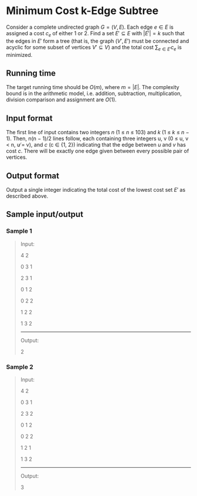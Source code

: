 # Minimum Cost k-Edge Subtree

Consider a complete undirected graph $G = (V,E)$. Each edge $e \in E$ is assigned a cost
$c_e$ of either 1 or 2. Find a set $E' \subseteq E$ with $|E'| = k$ such that the edges in $E'$ form a
tree (that is, the graph $(V',E')$ must be connected and acyclic for some subset of vertices
$V' \subseteq V$) and the total cost $\sum_{e \in E'} c_e$ is minimized.

## Running time
The target running time should be $O(m)$, where $m = |E|$. The complexity
bound is in the arithmetic model, i.e. addition, subtraction, multiplication, division
comparison and assignment are $O(1)$.

## Input format
The first line of input contains two integers $n$ (1 ≤ $n$ ≤ 103) and $k$ (1 ≤ $k$ ≤ $n$ − 1).
Then, n(n − 1)/2 lines follow, each containing three integers u, v (0 ≤ u, v < n, u ̸= v), and
$c$ (c ∈ {1, 2}) indicating that the edge between $u$ and $v$ has cost $c$. There will be exactly one
edge given between every possible pair of vertices.

## Output format
Output a single integer indicating the total cost of the lowest cost set $E'$
as described above.

## Sample input/output
### Sample 1
> Input: 
> 
> 4 2
> 
> 0 3 1
> 
> 2 3 1
> 
> 0 1 2
> 
> 0 2 2
> 
> 1 2 2
> 
> 1 3 2
> 
> ---------
> Output: 
> 
> 2

### Sample 2
> Input: 
> 
> 4 2
> 
> 0 3 1
> 
> 2 3 2
> 
> 0 1 2
> 
> 0 2 2
> 
> 1 2 1
> 
> 1 3 2
> 
> ---------
> Output: 
> 
> 3